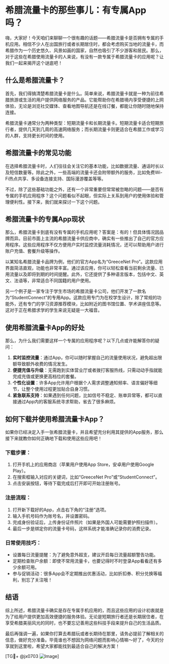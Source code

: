 # 希腊流量卡的那些事儿：有专属App吗？

嗨，大家好！今天咱们来聊聊一个很有趣的话题——希腊流量卡是否拥有专属的手机应用。相信不少人在出国旅行或者长期居住时，都会考虑购买当地的流量卡，而希腊作为一个历史悠久、风景如画的国家，自然也吸引了不少游客和居民。那么，对于这些在希腊使用流量卡的人来说，有没有一款专属于希腊流量卡的应用呢？让我们一起来揭开这个谜底吧！

## 什么是希腊流量卡？

首先，我们得搞清楚希腊流量卡是什么。简单来说，希腊流量卡就是一种为前往希腊旅游或生活的用户提供网络服务的产品。它能帮助你在希腊境内享受便捷的上网体验，无论是浏览社交媒体、查看地图导航还是在线订餐，都能让你随时随地保持连接。

希腊流量卡通常分为两种类型：短期流量卡和长期流量卡。短期流量卡适合短期旅行者，提供几天到几周的高速网络服务；而长期流量卡则更适合在希腊工作或学习的人群，支持更长时间的使用。

## 希腊流量卡的常见功能

在选择希腊流量卡时，人们往往会关注它的基本功能，比如数据流量、通话时长以及短信数量等。除此之外，一些高端的流量卡还会附带额外的服务，比如免费Wi-Fi热点共享、多设备连接支持、国际漫游覆盖等等。

不过，除了这些基础功能之外，还有一个非常重要但常常被忽略的问题——是否有专属的手机应用程序？这个问题看似不起眼，但实际上关系到用户的使用体验和管理便利性。接下来，我们就来探讨一下这个问题。

## 希腊流量卡的专属App现状

那么，希腊流量卡到底有没有专属的手机应用呢？答案是：有的！但具体情况因品牌而异。目前市面上主流的希腊流量卡供应商中，确实有一些推出了自己的官方应用程序。这些应用程序不仅方便用户实时监控流量消耗情况，还可以帮助用户进行账户充值、套餐升级等操作。

以某知名希腊流量卡品牌为例，他们的官方App名为“GreeceNet Pro”。这款应用界面简洁直观，功能也非常丰富。通过该应用，你可以轻松查看当前剩余流量、已用流量以及即将到期的时间提醒。此外，它还提供了多种语言版本，包括中文、英文、法语等，非常适合不同国籍的用户使用。

另一个例子是一家专注于学生市场的希腊流量卡公司，他们开发了一款名为“StudentConnect”的专用App。这款应用专门为在校学生设计，除了常规的功能外，还有专门的学习资源推荐模块，比如附近的图书馆位置、学术讲座信息等。这对于正在希腊求学的学生来说无疑是一大福音。

## 使用希腊流量卡App的好处

那么，为什么我们需要这样一个专属的应用程序呢？以下几点或许能解答你的疑问：

1. **实时监控流量**：通过App，你可以随时掌握自己的流量使用状况，避免超出限额导致额外收费的情况发生。
2. **便捷充值与升级**：无需跑到实体营业厅或者拨打客服热线，只需动动手指就能完成充值或更换更高档位的套餐。
3. **个性化设置**：许多App允许用户根据个人需求调整通知频率、语言偏好等细节，让整个使用过程更加贴合自身习惯。
4. **紧急联系支持**：如果遇到任何问题，比如信号不稳定、账单异常等，都可以直接通过App内的客服系统寻求帮助，省去了很多麻烦。

## 如何下载并使用希腊流量卡App？

如果你已经决定入手一张希腊流量卡，并且希望充分利用其提供的App服务，那么接下来就教你如何正确地下载和使用这些应用吧！

### 下载步骤：
1. 打开手机上的应用商店（苹果用户使用App Store，安卓用户使用Google Play）。
2. 在搜索框输入对应的关键词，比如“GreeceNet Pro”或“StudentConnect”。
3. 点击安装按钮，等待下载完成后打开即可开始注册账号。

### 注册流程：
1. 打开新下载好的App，点击右下角的“注册”选项。
2. 输入手机号码作为账号名，并设置密码。
3. 完成身份验证后，上传身份证件照片（如果是外国人可能需要护照扫描件）。
4. 最后一步是绑定你的流量卡号码，这样系统才能准确记录你的消费记录。

### 日常使用技巧：
- 设置每日流量提醒：为了避免意外超支，建议开启每日流量超额警告功能。
- 定期检查账户余额：即使不常用流量卡，也要记得时不时登录App看看还有多少余额可用。
- 参与促销活动：很多App会不定期推出优惠活动，比如折扣券、积分兑换等福利，别忘了关注哦！

## 结语

综上所述，希腊流量卡确实是存在专属手机应用的，而且这些应用的设计初衷就是为了给用户提供更加高效便捷的服务体验。无论是短期旅行者还是长期居住者，在享受希腊美丽风光的同时，也不要忘记善用这些科技手段来提升自己的生活品质。

最后再强调一遍，如果你打算去希腊玩或者长期待在那里，请务必提前了解相关的信息，做好充分准备。毕竟谁也不想因为网络问题而影响心情嘛～好了，今天的分享就到这里啦，希望大家都能找到最适合自己的解决方案！

[TG💪+ @jx0703 ![Image](https://github.com/user-attachments/assets/dbca1d08-cadb-493c-b0ec-ad6f7a83f270)]